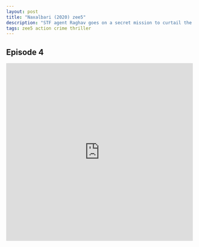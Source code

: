 ```yaml
---
layout: post
title: "Naxalbari (2020) zee5"
description: "STF agent Raghav goes on a secret mission to curtail the revival of a naxal uprising in Gadchiroli. But the war becomes too personal as he digs deeper and tries to uncover the larger plan of the uprising. "
tags: zee5 action crime thriller
---
```



## Episode 4

<div class="responsive-container">
<iframe src="https://drive.google.com/file/d/1j7XhXYc2xbeIqihvf85mDdRr-tIF575-/preview" frameborder="0" marginwidth="0" marginheight="0" scrolling="NO" width="100%" height="480" allowfullscreen=""></iframe>
<div style="width: 80px; height: 80px; position: absolute; opacity: 0; right: 0px; top: 0px;"> </div></div>